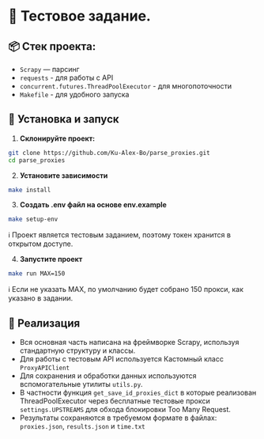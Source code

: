 # 📝 Тестовое задание.

## 📦 Стек проекта:
- `Scrapy` — парсинг
- `requests` - для работы с API
- `concurrent.futures.ThreadPoolExecutor` - для многопоточности
- `Makefile` - для удобного запуска


## 🚀 Установка и запуск

1. **Склонируйте проект:**
```bash
git clone https://github.com/Ku-Alex-Bo/parse_proxies.git
cd parse_proxies
```
2. **Установите зависимости**
```bash
make install
```
3. **Создать .env файл на основе env.example**
```bash
make setup-env
```
ℹ️ Проект является тестовым заданием, поэтому токен хранится в открытом доступе.

4. **Запустите проект**
```bash
make run MAX=150
```

ℹ️ Если не указать MAX, по умолчанию будет собрано 150 прокси, как указано в задании.

## 📌 Реализация
- Вся основная часть написана на фреймворке Scrapy, используя стандартную структуру и классы.
- Для работы с тестовым API используется Кастомный класс `ProxyAPIClient`
- Для сохранения и обработки данных используются вспомогательные утилиты `utils.py`.
- В частности функция `get_save_id_proxies_dict` в которые реализован ThreadPoolExecutor через бесплатные тестовые прокси `settings.UPSTREAMS` для обхода блокировки Too Many Request.
- Результаты сохраняются в требуемом формате в файлах: `proxies.json`, `results.json` и `time.txt`
  
